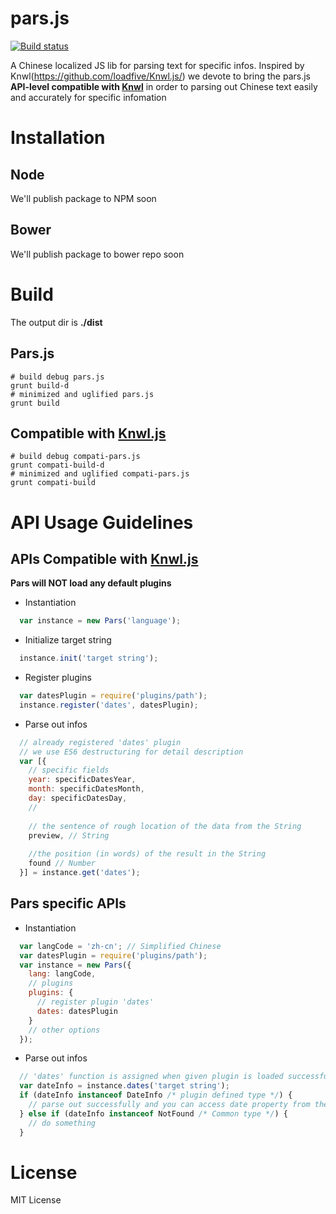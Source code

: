 # pars.js
[![Build status](https://ci.appveyor.com/api/projects/status/hski7kl69b54gee1?svg=true)](https://ci.appveyor.com/project/0of/pars)

A Chinese localized JS lib for parsing text for specific infos.
Inspired by Knwl(https://github.com/loadfive/Knwl.js/) we devote to bring the pars.js **API-level compatible with [Knwl](https://github.com/loadfive/Knwl.js/)** 
in order to parsing out Chinese text easily and accurately for specific infomation

# Installation
## Node
We'll publish package to NPM soon

## Bower
We'll publish package to bower repo soon

# Build
The output dir is **./dist**

## Pars.js
```shell
# build debug pars.js
grunt build-d
# minimized and uglified pars.js
grunt build
```

## Compatible with [Knwl.js](https://github.com/loadfive/Knwl.js/)
```shell
# build debug compati-pars.js
grunt compati-build-d
# minimized and uglified compati-pars.js
grunt compati-build
```

# API Usage Guidelines
## APIs Compatible with [Knwl.js](https://github.com/loadfive/Knwl.js/)
**Pars will NOT load any default plugins**

- Instantiation
```javascript
  var instance = new Pars('language');
```

- Initialize target string
```javascript
  instance.init('target string');
```

- Register plugins
```javascript
  var datesPlugin = require('plugins/path');
  instance.register('dates', datesPlugin);
```

- Parse out infos
```javascript
  // already registered 'dates' plugin
  // we use ES6 destructuring for detail description
  var [{
    // specific fields
    year: specificDatesYear,
    month: specificDatesMonth,
    day: specificDatesDay,
    //
    
    // the sentence of rough location of the data from the String
    preview, // String
    
    //the position (in words) of the result in the String
    found // Number
  }] = instance.get('dates');
```
## Pars specific APIs
- Instantiation
```javascript
  var langCode = 'zh-cn'; // Simplified Chinese
  var datesPlugin = require('plugins/path');
  var instance = new Pars({
    lang: langCode, 
    // plugins
    plugins: {
      // register plugin 'dates'
      dates: datesPlugin
    }
    // other options
  });
```

- Parse out infos
```javascript
  // 'dates' function is assigned when given plugin is loaded successfully
  var dateInfo = instance.dates('target string');
  if (dateInfo instanceof DateInfo /* plugin defined type */) {
    // parse out successfully and you can access date property from the return object
  } else if (dateInfo instanceof NotFound /* Common type */) {
    // do something
  }
```

# License
MIT License

